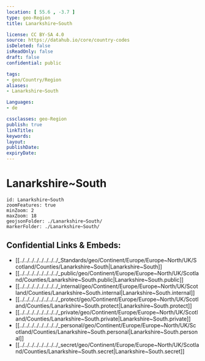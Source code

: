 ```yaml
---
location: [ 55.6 , -3.7 ] 
type: geo-Region
title: Lanarkshire~South

license: CC BY-SA 4.0
source: https://datahub.io/core/country-codes
isDeleted: false
isReadOnly: false
draft: false
confidential: public

tags:
- geo/Country/Region
aliases:
- Lanarkshire~South

Languages:
- de

cssclasses: geo-Region
publish: true
linkTitle: 
keywords: 
layout: 
publishDate: 
expiryDate: 
---
```


# Lanarkshire~South

```leaflet
id: Lanarkshire~South
zoomFeatures: true 
minZoom: 2 
maxZoom: 18
geojsonFolder: ./Lanarkshire~South/
markerFolder: ./Lanarkshire~South/
```


## Confidential Links & Embeds: 
- [[../../../../../../../../_Standards/geo/Continent/Europe/Europe~North/UK/Scotland/Counties/Lanarkshire~South|Lanarkshire~South]] 
- [[../../../../../../../../_public/geo/Continent/Europe/Europe~North/UK/Scotland/Counties/Lanarkshire~South.public|Lanarkshire~South.public]] 
- [[../../../../../../../../_internal/geo/Continent/Europe/Europe~North/UK/Scotland/Counties/Lanarkshire~South.internal|Lanarkshire~South.internal]] 
- [[../../../../../../../../_protect/geo/Continent/Europe/Europe~North/UK/Scotland/Counties/Lanarkshire~South.protect|Lanarkshire~South.protect]] 
- [[../../../../../../../../_private/geo/Continent/Europe/Europe~North/UK/Scotland/Counties/Lanarkshire~South.private|Lanarkshire~South.private]] 
- [[../../../../../../../../_personal/geo/Continent/Europe/Europe~North/UK/Scotland/Counties/Lanarkshire~South.personal|Lanarkshire~South.personal]] 
- [[../../../../../../../../_secret/geo/Continent/Europe/Europe~North/UK/Scotland/Counties/Lanarkshire~South.secret|Lanarkshire~South.secret]] 

